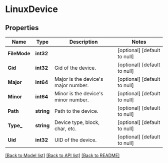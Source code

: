# LinuxDevice

## Properties
Name | Type | Description | Notes
------------ | ------------- | ------------- | -------------
**FileMode** | **int32** |  | [optional] [default to null]
**Gid** | **int32** | Gid of the device. | [optional] [default to null]
**Major** | **int64** | Major is the device&#x27;s major number. | [optional] [default to null]
**Minor** | **int64** | Minor is the device&#x27;s minor number. | [optional] [default to null]
**Path** | **string** | Path to the device. | [optional] [default to null]
**Type_** | **string** | Device type, block, char, etc. | [optional] [default to null]
**Uid** | **int32** | UID of the device. | [optional] [default to null]

[[Back to Model list]](../README.md#documentation-for-models) [[Back to API list]](../README.md#documentation-for-api-endpoints) [[Back to README]](../README.md)

